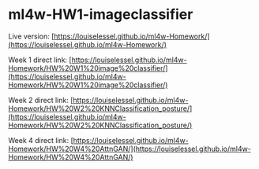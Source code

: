 # ml4w-HW1-imageclassifier

Live version:
[https://louiselessel.github.io/ml4w-Homework/](https://louiselessel.github.io/ml4w-Homework/)

Week 1 direct link:
[https://louiselessel.github.io/ml4w-Homework/HW%20W1%20image%20classifier/](https://louiselessel.github.io/ml4w-Homework/HW%20W1%20image%20classifier/)

Week 2 direct link:
[https://louiselessel.github.io/ml4w-Homework/HW%20W2%20KNNClassification_posture/](https://louiselessel.github.io/ml4w-Homework/HW%20W2%20KNNClassification_posture/)

Week 4 direct link:
[https://louiselessel.github.io/ml4w-Homework/HW%20W4%20AttnGAN/](https://louiselessel.github.io/ml4w-Homework/HW%20W4%20AttnGAN/)
